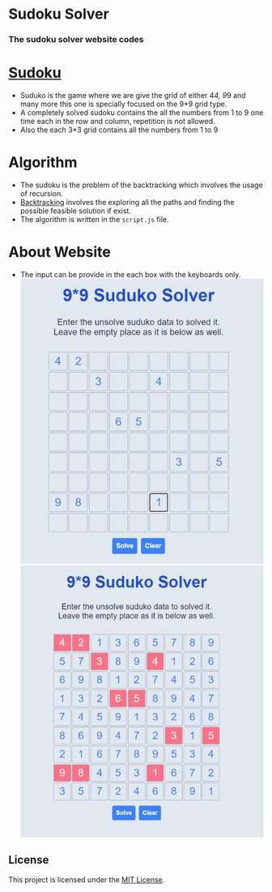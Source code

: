 # Sudoku Solver
### The sudoku solver website codes

# [Sudoku](https://en.wikipedia.org/wiki/Sudoku)
- Suduko is the game where we are give the grid of either 4*4, 9*9 and many more this one is specially focused on the 9*9 grid type.
- A completely solved sudoku contains the all the numbers from 1 to 9 one time each in the row and column, repetition is not allowed.
- Also the each 3*3 grid contains all the numbers from 1 to 9

# Algorithm
- The sudoku is the problem of the backtracking which involves the usage of recursion.
- [Backtracking](https://en.wikipedia.org/wiki/Backtracking) involves the exploring all the paths and finding the possible feasible solution if exist.
- The algorithm is written in the `script.js` file.

# About Website
- The input can be provide in the each box with the keyboards only.
![Sudoku Unsolved](Images/sudokuUnsolved.PNG)
![Sudoku Solved](Images/sudokuSolved.PNG)

## License
This project is licensed under the [MIT License](LICENSE).
